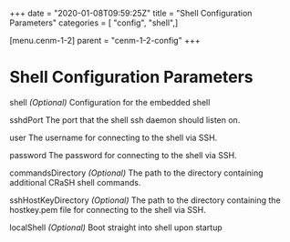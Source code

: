 +++
date = "2020-01-08T09:59:25Z"
title = "Shell Configuration Parameters"
categories = [ "config", "shell",]

[menu.cenm-1-2]
parent = "cenm-1-2-config"
+++


# Shell Configuration Parameters



shell
*(Optional)* Configuration for the embedded shell



sshdPort
The port that the shell ssh daemon should listen on.


user
The username for connecting to the shell via SSH.


password
The password for connecting to the shell via SSH.


commandsDirectory
*(Optional)* The path to the directory containing additional CRaSH shell commands.


sshHostKeyDirectory
*(Optional)* The path to the directory containing the hostkey.pem file for connecting to the shell via SSH.


localShell
*(Optional)* Boot straight into shell upon startup


